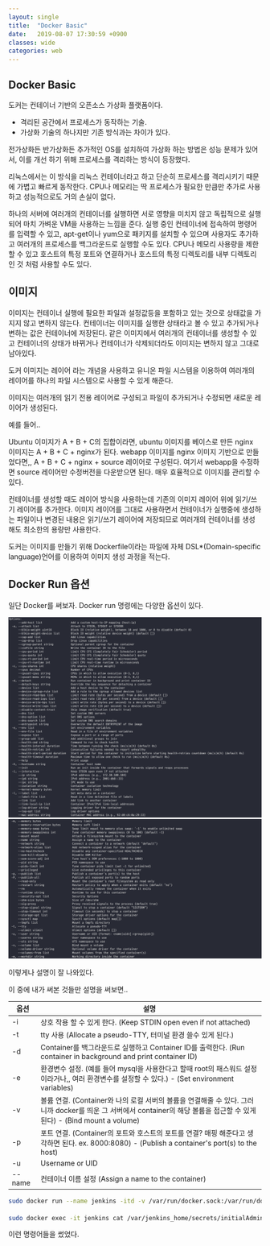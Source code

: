 ```yaml
---
layout: single
title:  "Docker Basic"
date:   2019-08-07 17:30:59 +0900
classes: wide
categories: web
---
```


## Docker Basic

도커는 컨테이너 기반의 오픈소스 가상화 플랫폼이다.

- 격리된 공간에서 프로세스가 동작하는 기술.
- 가상화 기술의 하나지만 기존 방식과는 차이가 있다.

전가상화든 반가상화든 추가적인 OS를 설치하여 가상화 하는 방법은 성능 문제가 있어서, 이를 개선 하기 위해 프로세스를 격리하는 방식이 등장했다.

리눅스에서는 이 방식을 리눅스 컨테이너라고 하고 단순히 프로세스를 격리시키기 때문에 가볍고 빠르게 동작한다. CPU나 메모리는 딱 프로세스가 필요한 만큼만 추가로 사용하고 성능적으로도 거의 손실이 없다.

하나의 서버에 여러개의 컨테이너를 실행하면 서로 영향을 미치지 않고 독립적으로 실행되어 마치 가벼운 VM을 사용하는 느낌을 준다. 실행 중인 컨테이너에 접속하여 명령어를 입력할 수 있고, apt-get이나 yum으로 패키지를 설치할 수 있으며 사용자도 추가하고 여러개의 프로세스를 백그라운드로 실행할 수도 있다. CPU나 메모리 사용량을 제한할 수 있고 호스트의 특정 포트와 연결하거나 호스트의 특정 디렉토리를 내부 디렉토리인 것 처럼 사용할 수도 있다.

## 이미지

이미지는 컨테이너 실행에 필요한 파일과 설정값등을 포함하고 있는 것으로 상태값을 가지지 않고 변하지 않는다. 컨테이너는 이미지를 실행한 상태라고 볼 수 있고 추가되거나 변하는 값은 컨테이너에 저장된다. 같은 이미지에서 여러개의 컨테이너를 생성할 수 있고 컨테이너의 상태가 바뀌거나 컨테이너가 삭제되더라도 이미지는 변하지 않고 그대로 남아있다.

도커 이미지는 레이어 라는 개념을 사용하고 유니온 파일 시스템을 이용하여 여러개의 레이어를 하나의 파일 시스템으로 사용할 수 있게 해준다.

이미지는 여러개의 읽기 전용 레이어로 구성되고 파일이 추가되거나 수정되면 새로운 레이어가 생성된다.

예를 들어..

Ubuntu 이미지가 A + B + C의 집합이라면, ubuntu 이미지를 베이스로 만든 nginx 이미지는 A + B + C + nginx가 된다. webapp 이미지를 nginx 이미지 기반으로 만들었다면,, A + B + C + nginx + source 레이어로 구성된다. 여기서 webapp을 수정하면 source 레이어만 수정버전을 다운받으면 된다. 매우 효율적으로 이미지를 관리할 수 있다.

컨테이너를 생성할 때도 레이어 방식을 사용하는데 기존의 이미지 레이어 위에 읽기/쓰기 레이어를 추가한다. 이미지 레이어를 그대로 사용하면서 컨테이너가 실행중에 생성하는 파일이나 변경된 내용은 읽기/쓰기 레이어에 저장되므로 여러개의 컨테이너를 생성해도 최소한의 용량만 사용한다.

도커는 이미지를 만들기 위해 Dockerfile이라는 파일에 자체 DSL\*(Domain-specific language)언어를 이용하여 이미지 생성 과정을 적는다.

## Docker Run 옵션

일단 Docker를 써보자. Docker run 명령에는 다양한 옵션이 있다.

![Docker Run Help](/assets/img/docker/docker_1.png)
![Docker Run Help2](/assets/img/docker/docker_2.png)

이렇게나 설명이 잘 나와있다.

이 중에 내가 써본 것들만 설명을 써보면..

옵션 | 설명
--- | ---
-i | 상호 작용 할 수 있게 한다. (Keep STDIN open even if not attached) 
-t | tty 사용 (Allocate a pseudo-TTY, 터미널 환경 쓸수 있게 된다.)
-d | Container를 백그라운드로 실행하고 Container ID를 출력한다. (Run container in background and print container ID)
-e | 환경변수 설정. (예를 들어 mysql을 사용한다고 할때 root의 패스워드 설정이라거나,, 여러 환경변수를 설정할 수 있다.) - (Set environment variables)
-v | 볼륨 연결. (Container와 나의 로컬 서버의 볼륨을 연결해줄 수 있다. 그러니까 docker를 띄운 그 서버에서 container의 해당 볼륨을 접근할 수 있게 된다) - (Bind mount a volume)
-p | 포트 연결. (Container의 포트와 호스트의 포트를 연결? 매핑 해준다고 생각하면 된다. ex. 8000:8080) - (Publish a container's port(s) to the host)
-u | Username or UID
--name | 컨테이너 이름 설정 (Assign a name to the container)

```bash
sudo docker run --name jenkins -itd -v /var/run/docker.sock:/var/run/docker.sock -v $(pwd)/jenkins_home:/var/jenkins_home -p 8000:8080 -u root

sudo docker exec -it jenkins cat /var/jenkins_home/secrets/initialAdminPassword
```

이런 명령어들을 썼었다.
